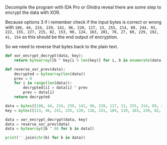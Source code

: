Decompile the program with IDA Pro or Ghidra reveal there are some step to encrypt the data with XOR.

Because options 3 if i remember check if the input bytes is correct or wrong with `108, 44, 224, 239, 141, 96, 220, 117, 13, 255, 214, 89, 244, 93, 222, 155, 227, 215, 82, 153, 90, 124, 163, 201, 78, 27, 69, 229, 192, 41, 154` so this should be the end output of encryption.

So we need to reverse that bytes back to the plain text.

```py
def xor_encrypt_decrypt(data, key):
    return bytearray([b ^ key[i % len(key)] for i, b in enumerate(data)])

def reverse_xor_prev(data):
    decrypted = bytearray(len(data))
    prev = 0
    for i in range(len(data)):
        decrypted[i] = data[i] ^ prev
        prev = data[i]
    return decrypted

data = bytes([108, 44, 224, 239, 141, 96, 220, 117, 13, 255, 214, 89, 244, 93, 222, 155, 227, 215, 82, 153, 90, 124, 163, 201, 78, 27, 69, 229, 192, 41, 154])
key = bytes([123, 46, 241, 235, 139, 118, 231, 104, 119, 163, 239, 82, 246, 60, 218, 170, 246, 167, 67, 235, 33, 36, 195, 156, 125, 8, 51, 183, 247, 44, 180])

data = xor_encrypt_decrypt(data, key)
data = reverse_xor_prev(data)
data = bytearray([b ^ 86 for b in data])

print(''.join(chr(b) for b in data))
```